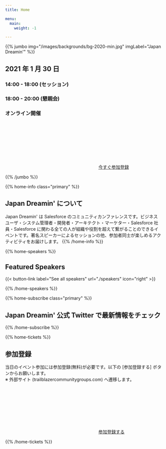 ```yaml
---
title: Home

menu:
  main:
    weight: -1

---
```


{{% jumbo img="/images/backgrounds/bg-2020-min.jpg" imgLabel="Japan Dreamin'" %}}

## 2021 年 1 月 30 日
### 14:00 - 18:00 (セッション)
### 18:00 - 20:00 (懇親会)
### オンライン開催

<a class="btn primary btn-lg" href="https://trailblazercommunitygroups.com/events/details/salesforce-salesforce-developer-group-tokyo-japan-presents-japan-dreamin-2021">
    <svg class="icon icon-direction"><use xlink:href="#direction"></use></svg>今すぐ参加登録
</a>

{{% /jumbo %}}


{{% home-info  class="primary" %}}
## Japan Dreamin' について

Japan Dreamin' は Salesforce のコミュニティカンファレンスです。ビジネスユーザ・システム管理者・開発者・アーキテクト・マーケター・Salesforce 社員・Salesforce に関わる全ての人が組織や役割を超えて繋がることのできるイベントです。著名スピーカーによるセッションの他、参加者同士が楽しめるアクティビティをお届けします。
{{% /home-info %}}

<!-- ... -->

{{% home-speakers %}}
## Featured Speakers

<!--
{{< button-link label="Submit a presentation"
                url="CALL_FOR_SPEAKERS_URL"
                icon="cfp" >}}
--> 
{{< button-link label="See all speakers"
                url="./speakers"
                icon="right" >}}


{{% /home-speakers %}}

<!-- ... -->

{{% home-subscribe  class="primary" %}}

## Japan Dreamin' 公式 Twitter で最新情報をチェック

{{% /home-subscribe %}}

<!-- ... -->

{{% home-tickets %}}
## 参加登録
<!--
<a class="btn primary" href="TICKET_URL" target="_blank"><svg class="icon icon-cfp"><use xlink:href="#ticket"></use></svg>Ticketing</a>
-->
当日のイベント参加には参加登録(無料)が必要です。以下の [参加登録する] ボタンからお願いします。
<br>※ 外部サイト (trailblazercommunitygroups.com) へ遷移します。

<a class="btn primary btn-lg" href="https://trailblazercommunitygroups.com/events/details/salesforce-salesforce-developer-group-tokyo-japan-presents-japan-dreamin-2021">
    <svg class="icon icon-direction"><use xlink:href="#direction"></use></svg>参加登録する
</a>

{{% /home-tickets %}}